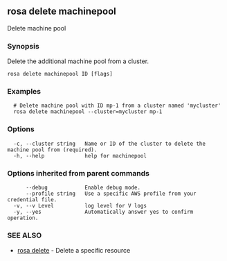 ## rosa delete machinepool

Delete machine pool

### Synopsis

Delete the additional machine pool from a cluster.

```
rosa delete machinepool ID [flags]
```

### Examples

```
  # Delete machine pool with ID mp-1 from a cluster named 'mycluster'
  rosa delete machinepool --cluster=mycluster mp-1
```

### Options

```
  -c, --cluster string   Name or ID of the cluster to delete the machine pool from (required).
  -h, --help             help for machinepool
```

### Options inherited from parent commands

```
      --debug            Enable debug mode.
      --profile string   Use a specific AWS profile from your credential file.
  -v, --v Level          log level for V logs
  -y, --yes              Automatically answer yes to confirm operation.
```

### SEE ALSO

* [rosa delete](rosa_delete.md)	 - Delete a specific resource


